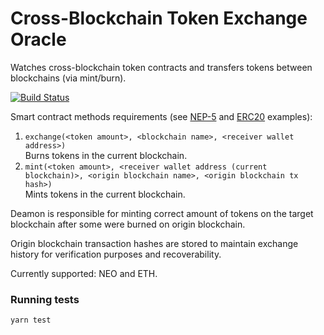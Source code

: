 # Cross-Blockchain Token Exchange Oracle

Watches cross-blockchain token contracts and transfers tokens between blockchains (via mint/burn).

[![Build Status](https://travis-ci.org/DucaturFw/token-exchange-oracle.svg?branch=master)](https://travis-ci.org/DucaturFw/token-exchange-oracle)

Smart contract methods requirements (see [NEP-5](https://github.com/DucaturFw/neo-nep5-token/blob/master/NeoContractIco.cs) and [ERC20](https://github.com/DucaturFw/eth-neo-lab/blob/master/erc20_token.sol) examples):  
1. `exchange(<token amount>, <blockchain name>, <receiver wallet address>)`  
Burns tokens in the current blockchain.  
2. `mint(<token amount>, <receiver wallet address (current blockchain)>, <origin blockchain name>, <origin blockchain tx hash>)`  
Mints tokens in the current blockchain.

Deamon is responsible for minting correct amount of tokens on the target blockchain after some were burned on origin blockchain.

Origin blockchain transaction hashes are stored to maintain exchange history for verification purposes and recoverability.

Currently supported: NEO and ETH.

### Running tests
`yarn test`
